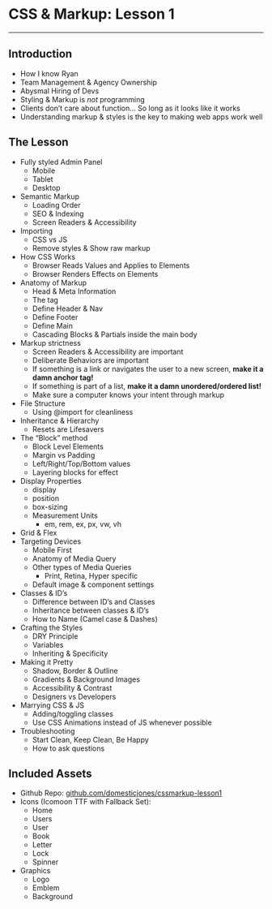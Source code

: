 # CSS & Markup: Lesson 1

---

## Introduction
- How I know Ryan
- Team Management & Agency Ownership
- Abysmal Hiring of Devs
- Styling & Markup is *not* programming
- Clients don’t care about function… So long as it looks like it works
- Understanding markup & styles is the key to making web apps work well

## The Lesson
- Fully styled Admin Panel
  - Mobile
  - Tablet 
  - Desktop 
- Semantic Markup 
  - Loading Order
  - SEO & Indexing 
  - Screen Readers & Accessibility 
- Importing 
  - CSS vs JS 
  - Remove styles & Show raw markup 
- How CSS Works 
  - Browser Reads Values and Applies to Elements 
  - Browser Renders Effects on Elements 
- Anatomy of Markup 
  - Head & Meta Information
  - The <body> tag 
  - Define Header & Nav 
  - Define Footer 
  - Define Main
  - Cascading Blocks & Partials inside the main body 
- Markup strictness 
  - Screen Readers & Accessibility are important 
  - Deliberate Behaviors are important 
  - If something is a link or navigates the user to a new screen, **make it a damn anchor tag!**
  - If something is part of a list, **make it a damn unordered/ordered list!**
  - Make sure a computer knows your intent through markup 
- File Structure 
  - Using @import for cleanliness 
- Inheritance & Hierarchy 
  - Resets are Lifesavers 
- The “Block” method 
  - Block Level Elements 
  - Margin vs Padding 
  - Left/Right/Top/Bottom values 
  - Layering blocks for effect 
- Display Properties 
  - display 
  - position 
  - box-sizing 
  - Measurement Units
    - em, rem, ex, px, vw, vh
- Grid & Flex 
- Targeting Devices 
  - Mobile First 
  - Anatomy of Media Query 
  - Other types of Media Queries 
    - Print, Retina, Hyper specific 
  - Default image & component settings 
- Classes & ID’s
  - Difference between ID’s and Classes
  - Inheritance between classes & ID’s
  - How to Name (Camel case & Dashes)
- Crafting the Styles 
  - DRY Principle 
  - Variables
  - Inheriting & Specificity
- Making it Pretty 
  - Shadow, Border & Outline 
  - Gradients & Background Images 
  - Accessibility & Contrast 
  - Designers vs Developers 
- Marrying CSS & JS 
  - Adding/toggling classes 
  - Use CSS Animations instead of JS whenever possible 
- Troubleshooting 
  - Start Clean, Keep Clean, Be Happy 
  - How to ask questions

## Included Assets
- Github Repo: [github.com/domesticjones/cssmarkup-lesson1](https://github.com/domesticjones/cssmarkup-lesson1)
- Icons (Icomoon TTF with Fallback Set):
  - Home 
  - Users 
  - User 
  - Book 
  - Letter
  - Lock
  - Spinner 
- Graphics
  - Logo
  - Emblem
  - Background
